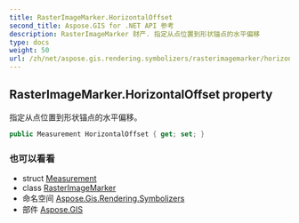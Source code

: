 ```yaml
---
title: RasterImageMarker.HorizontalOffset
second_title: Aspose.GIS for .NET API 参考
description: RasterImageMarker 财产. 指定从点位置到形状锚点的水平偏移
type: docs
weight: 50
url: /zh/net/aspose.gis.rendering.symbolizers/rasterimagemarker/horizontaloffset/
---
```

## RasterImageMarker.HorizontalOffset property

指定从点位置到形状锚点的水平偏移。

```csharp
public Measurement HorizontalOffset { get; set; }
```

### 也可以看看

* struct [Measurement](../../../aspose.gis.rendering/measurement/)
* class [RasterImageMarker](../)
* 命名空间 [Aspose.Gis.Rendering.Symbolizers](../../rasterimagemarker/)
* 部件 [Aspose.GIS](../../../)



